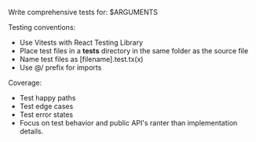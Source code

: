 Write comprehensive tests for: $ARGUMENTS

Testing conventions:
* Use Vitests with React Testing Library
* Place test files in a __tests__ directory in the same folder as the source file
* Name test files as [filename].test.tx(x)
* Use @/ prefix for imports

Coverage:
* Test happy paths
* Test edge cases
* Test error states
* Focus on test behavior and public API's ranter than implementation details.
